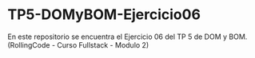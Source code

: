 # TP5-DOMyBOM-Ejercicio06
En este repositorio se encuentra el Ejercicio 06 del TP 5 de DOM y BOM. (RollingCode - Curso Fullstack - Modulo 2)
